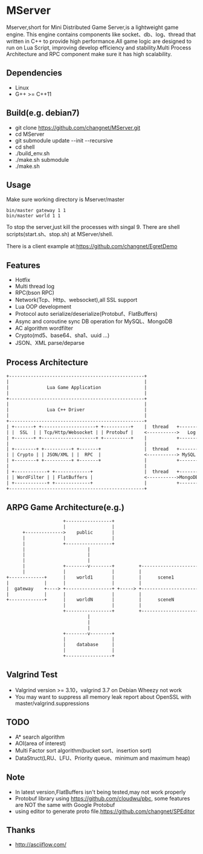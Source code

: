 # MServer

Mserver,short for Mini Distributed Game Server,is a lightweight game engine. 
This engine contains components like socket、db、log、thread that written in C++ 
to provide high performance.All game logic are designed to run on Lua Script,
improving develop efficiency and stability.Multi Process Architecture and RPC
component make sure it has high scalability.


## Dependencies
* Linux
* G++ >= C++11

## Build(e.g. debian7)

* git clone https://github.com/changnet/MServer.git
* cd MServer
* git submodule update --init --recursive
* cd shell
* ./build_env.sh
* ./make.sh submodule
* ./make.sh

## Usage

Make sure working directory is Mserver/master
```shell
bin/master gateway 1 1
bin/master world 1 1
```
To stop the server,just kill the processes with singal 9.
There are shell scripts(start.sh、stop.sh) at MServer/shell.

There is a client example at:https://github.com/changnet/EgretDemo

## Features

 * Hotfix
 * Multi thread log
 * RPC(bson RPC)
 * Network(Tcp、Http、websocket),all SSL support
 * Lua OOP development
 * Protocol auto serialize/deserialize(Protobuf、FlatBuffers)
 * Async and coroutine sync DB operation for MySQL、MongoDB
 * AC algorithm wordfilter
 * Crypto(md5、base64、sha1、uuid ...)
 * JSON、XML parse/deparse

## Process Architecture

```txt
+--------------------------------------------------+
|                                                  |
|              Lua Game Application                |
|                                                  |
+--------------------------------------------------+
|                                                  |
|              Lua C++ Driver                      |
|                                                  |
+--------------------------------------------------+
| +-------+ +--------------------+ +----------+    |  thread   +---------+      +---------+
| |  SSL  | | Tcp/Http/Websocket | | Protobuf |    <----------->   Log   +------>  Files  |
| +-------+ +--------------------+ +----------+    |           +---------+      +---------+
|                                                  |
| +--------+ +----------+ +-------+                |  thread   +---------+      +---------+
| | Crypto | | JSON/XML | |  RPC  |                <-----------> MySQL   +------>MySQL DB |
| +--------+ +----------+ +-------+                |           +---------+      +---------+
|                                                  |
| +------------+ +-------------+                   |  thread   +---------+      +---------+
| | WordFilter | | FlatBuffers |                   <----------->MongoDB  +------>   DB    |
| +------------+ +-------------+                   |           +---------+      +---------+
+--------------------------------------------------+
```

## ARPG Game Architecture(e.g.)

```txt
                     +-----------------+
                     |                 |
      +-------------->    public       |
      |              |                 |
      |              +-----------------+                                  
      |                       |                                           
      |                       |                                           
      |                       |                                           
      |              +--------v--------+         +-----------------------+
      |              |                 |         |                       |
+-------------+      |    world1       |         |      scene1           |
|             |      |                 |         |                       |
|  gateway    +----> +-----------------+ +-----> +-----------------------+
|             |      |                 |         |                       |
+-------------+      |    worldN       |         |      sceneN           |
                     |                 |         |                       |
                     +-----------------+         +-----------------------+
                              |
                              |
                              |
                     +--------v--------+
                     |                 |
                     |    database     |
                     |                 |
                     +-----------------+
```

## Valgrind Test

* Valgrind version >= 3.10，valgrind 3.7 on Debian Wheezy not work
* You may want to suppress all memory leak report about OpenSSL with master/valgrind.suppressions

## TODO

* A* search algorithm
* AOI(area of interest)
* Multi Factor sort algorithm(bucket sort、insertion sort)
* DataStruct(LRU、LFU、Priority queue、minimum and maximum heap)

## Note

* In latest version,FlatBuffers isn't being tested,may not work properly
* Protobuf library using https://github.com/cloudwu/pbc, some features are NOT the same with Google Protobuf
* using editor to generate proto file.https://github.com/changnet/SPEditor

## Thanks

- http://asciiflow.com/

